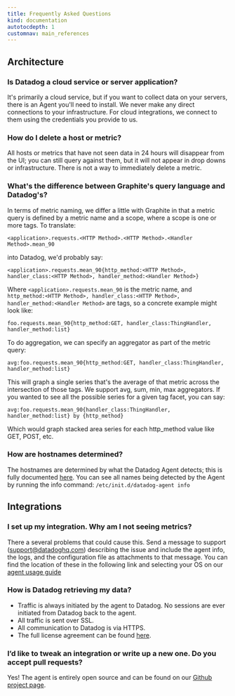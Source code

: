 ```yaml
---
title: Frequently Asked Questions
kind: documentation
autotocdepth: 1
customnav: main_references
---
```

<!--
===============================================================================
    Architecture
===============================================================================
-->

## Architecture

### Is Datadog a cloud service or server application?


It's primarily a cloud service, but if you want to collect data on your servers,
there is an Agent you'll need to install. We never make any direct connections
to your infrastructure. For cloud integrations, we connect to them using the
credentials you provide to us.

### How do I delete a host or metric?


All hosts or metrics that have not seen data in 24 hours will disappear from the UI;
you can still query against them, but it will not appear in drop downs or infrastructure.
There is not a way to immediately delete a metric.

### What's the difference between Graphite's query language and Datadog's?


In terms of metric naming, we differ a little with Graphite in that a metric
query is defined by a metric name and a scope, where a scope is one or more tags.
To translate:

```
<application>.requests.<HTTP Method>.<HTTP Method>.<Handler Method>.mean_90
```

into Datadog, we'd probably say:

```
<application>.requests.mean_90{http_method:<HTTP Method>, handler_class:<HTTP Method>, handler_method:<Handler Method>}
```

Where `<application>.requests.mean_90` is the metric name, and
`http_method:<HTTP Method>, handler_class:<HTTP Method>, handler_method:<Handler Method>`
are tags, so a concrete example might look like:

```
foo.requests.mean_90{http_method:GET, handler_class:ThingHandler, handler_method:list}
```

To do aggregation, we can specify an aggregator as part of the metric query:

```
avg:foo.requests.mean_90{http_method:GET, handler_class:ThingHandler, handler_method:list}
```

This will graph a single series that's the average of that metric across the
intersection of those tags. We support avg, sum, min, max aggregators. If you
wanted to see all the possible series for a given tag facet, you can say:

```
avg:foo.requests.mean_90{handler_class:ThingHandler, handler_method:list} by {http_method}
```

Which would graph stacked area series for each http_method value like GET, POST, etc.

### How are hostnames determined?


The hostnames are determined by what the Datadog Agent detects; this is fully
documented [here][architecture-1]. You can see all names being detected by the Agent by running the info command:
`/etc/init.d/datadog-agent info`

[architecture-1]: /graphing/infrastructure/


<!--
===============================================================================
    Integrations
===============================================================================
-->

## Integrations

### I set up my integration. Why am I not seeing metrics?


There a several problems that could cause this.  Send a message to support
(support@datadoghq.com) describing the issue and include the agent info, the logs, and
the configuration file as attachments to that message.  You can find the location of
these in the following link and selecting your OS on our [agent usage guide][integrations-1]

### How is Datadog retrieving my data?


* Traffic is always initiated by the agent to Datadog. No sessions are ever initiated from Datadog back to the agent.
* All traffic is sent over SSL.
* All communication to Datadog is via HTTPS.
* The full license agreement can be found [here][integrations-2].

### I’d like to tweak an integration or write up a new one. Do you accept pull requests?


Yes! The agent is entirely open source and can be found on our [Github project page][integrations-3].

[integrations-1]: /agent/
[integrations-2]: https://app.datadoghq.com/policy/license
[integrations-3]: https://github.com/DataDog/dd-agent
